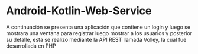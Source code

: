 # Android-Kotlin-Web-Service
A continuación se presenta una aplicación que contiene un login y luego se mostrara una ventana para registrar luego mostrar a los usuarios y posterior su detalle, esta se realizo mediante la API REST llamada Volley, la cual fue desarrollada en PHP
